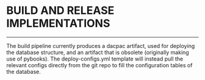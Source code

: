 # **BUILD AND RELEASE IMPLEMENTATIONS**

---

The build pipeline currently produces a dacpac artifact, used for deploying the database structure, and an artifact that is obsolete (originally making use of pybooks). The deploy-configs.yml template will instead pull the relevant configs directly from the git repo to fill the configuration tables of the database. 
